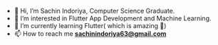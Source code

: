 - 👋 Hi, I’m Sachin Indoriya, Computer Science Graduate.
- 👀 I’m interested in Flutter App Development and Machine Learning. 
- 🌱 I’m currently learning Flutter( which is amazing 🤩)
- 📫 How to reach me <b>sachinindoriya63@gmail.com</b>

<!---
codersachin26/codersachin26 is a ✨ special ✨ repository because its `README.md` (this file) appears on your GitHub profile.
You can click the Preview link to take a look at your changes.
--->
